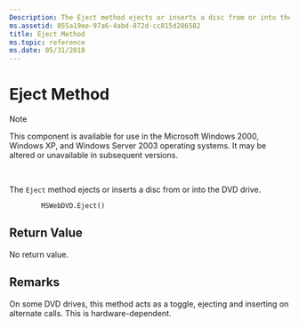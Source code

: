 ```yaml
---
Description: The Eject method ejects or inserts a disc from or into the DVD drive.
ms.assetid: 855a19ee-97a6-4abd-872d-cc815d286582
title: Eject Method
ms.topic: reference
ms.date: 05/31/2018
---
```


# Eject Method

> [!Note]  
> This component is available for use in the Microsoft Windows 2000, Windows XP, and Windows Server 2003 operating systems. It may be altered or unavailable in subsequent versions.

 

The `Eject` method ejects or inserts a disc from or into the DVD drive.

``` syntax
        MSWebDVD.Eject()
```

## Return Value

No return value.

## Remarks

On some DVD drives, this method acts as a toggle, ejecting and inserting on alternate calls. This is hardware-dependent.

 

 



